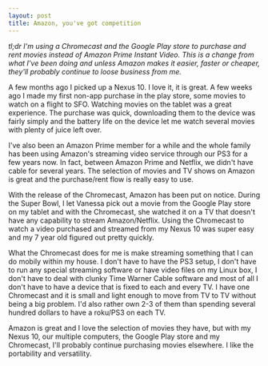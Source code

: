 ```yaml
---
layout: post
title: Amazon, you've got competition
---
```


*tl;dr I'm using a Chromecast and the Google Play store to purchase and rent movies instead of Amazon Prime Instant Video. This is a change from what I've been doing and unless Amazon makes it easier, faster or cheaper, they'll probably continue to loose business from me.*

A few months ago I picked up a Nexus 10. I love it, it is great. A few weeks ago I made my first non-app purchase in the play store, some movies to watch on a flight to SFO. Watching movies on the tablet was a great experience. The purchase was quick, downloading them to the device was fairly simply and the battery life on the device let me watch several movies with plenty of juice left over.

I've also been an Amazon Prime member for a while and the whole family has been using Amazon's streaming video service through our PS3 for a few years now. In fact, between Amazon Prime and Netflix, we didn't have cable for several years. The selection of movies and TV shows on Amazon is great and the purchase/rent flow is really easy to use.

With the release of the Chromecast, Amazon has been put on notice. During the Super Bowl, I let Vanessa pick out a movie from the Google Play store on my tablet and with the Chromecast, she watched it on a TV that doesn't have any capability to stream Amazon/Netflix. Using the Chromecast to watch a video purchased and streamed from my Nexus 10 was super easy and my 7 year old figured out pretty quickly.

What the Chromecast does for me is make streaming something that I can do mobily within my house. I don't have to have the PS3 setup, I don't have to run any special streaming software or have video files on my Linux box, I don't have to deal with clunky Time Warner Cable software and most of all I don't have to have a device that is fixed to each and every TV. I have one Chromecast and it is small and light enough to move from TV to TV without being a big problem. I'd also rather own 2-3 of them than spending several hundred dollars to have a roku/PS3 on each TV.

Amazon is great and I love the selection of movies they have, but with my Nexus 10, our multiple computers, the Google Play store and my Chromecast, I'll probably continue purchasing movies elsewhere. I like the portability and versatility.